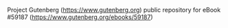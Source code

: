 Project Gutenberg (https://www.gutenberg.org) public repository for
eBook #59187 (https://www.gutenberg.org/ebooks/59187)
